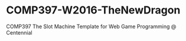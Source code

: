 # COMP397-W2016-TheNewDragon

COMP397 The Slot Machine Template for Web Game Programming @ Centennial
